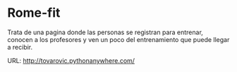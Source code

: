 # Rome-fit

Trata de una pagina donde las personas se registran para entrenar, conocen a los profesores y ven un poco del entrenamiento que puede llegar a recibir.

URL: http://tovarovic.pythonanywhere.com/
